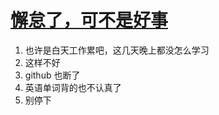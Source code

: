 # [懈怠了，可不是好事](https://github.com/yihong0618/gitblog/issues/70)

1. 也许是白天工作累吧，这几天晚上都没怎么学习
2. 这样不好
3. github 也断了
4. 英语单词背的也不认真了
5. 别停下
